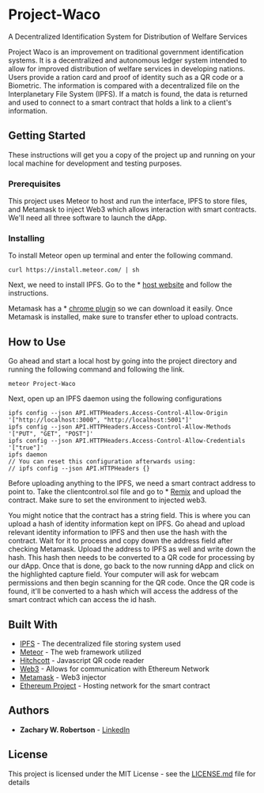 # Project-Waco

A Decentralized Identification System for Distribution of Welfare Services

Project Waco is an improvement on traditional government identification systems. It is a decentralized and autonomous ledger system intended to allow for improved distribution of welfare services in developing nations. Users provide a ration card and proof of identity such as a QR code or a Biometric. The information is compared with a decentralized file on the Interplanetary File System (IPFS). If a match is found, the data is returned and used to connect to a smart contract that holds a link to a client's information. 

## Getting Started

These instructions will get you a copy of the project up and running on your local machine for development and testing purposes. 

### Prerequisites

This project uses Meteor to host and run the interface, IPFS to store files, and Metamask to inject Web3 which allows interaction with smart contracts. We'll need all three software to launch the dApp.

### Installing

To install Meteor open up terminal and enter the following command.

```
curl https://install.meteor.com/ | sh
```

Next, we need to install IPFS. Go to the * [host website](https://ipfs.io/docs/install/) and follow the instructions. 

Metamask has a * [chrome plugin](https://chrome.google.com/webstore/detail/metamask/nkbihfbeogaeaoehlefnkodbefgpgknn?hl=en) so we can download it easily. Once Metamask is installed, make sure to transfer ether to upload contracts. 

## How to Use

Go ahead and start a local host by going into the project directory and running the following command and following the link.

```
meteor Project-Waco
```
Next, open up an IPFS daemon using the following configurations

```
ipfs config --json API.HTTPHeaders.Access-Control-Allow-Origin '["http://localhost:3000", "http://localhost:5001"]'
ipfs config --json API.HTTPHeaders.Access-Control-Allow-Methods '["PUT", "GET", "POST"]'
ipfs config --json API.HTTPHeaders.Access-Control-Allow-Credentials '["true"]'
ipfs daemon
// You can reset this configuration afterwards using:
// ipfs config --json API.HTTPHeaders {}
```
Before uploading anything to the IPFS, we need a smart contract address to point to. Take the clientcontrol.sol file and go to * [Remix](https://remix.ethereum.org) and upload the contract. Make sure to set the environment to injected web3.

You might notice that the contract has a string field. This is where you can upload a hash of identity information kept on IPFS. Go ahead and upload relevant identity information to IPFS and then use the hash with the contract. Wait for it to process and copy down the address field after checking Metamask. Upload the address to IPFS as well and write down the hash. This hash then needs to be converted to a QR code for processing by our dApp. Once that is done, go back to the now running dApp and click on the highlighted capture field. Your computer will ask for webcam permissions and then begin scanning for the QR code. Once the QR code is found, it'll be converted to a hash which will access the address of the smart contract which can access the id hash. 

## Built With

* [IPFS](https://ipfs.io/) - The decentralized file storing system used
* [Meteor](https://www.meteor.com/) - The web framework utilized
* [Hitchcott](https://github.com/hitchcott/meteor-qr-code-scanner) - Javascript QR code reader
* [Web3](http://web3js.readthedocs.io/en/1.0/web3-eth.html) - Allows for communication with Ethereum Network
* [Metamask](https://metamask.io/) - Web3 injector
* [Ethereum Project](https://www.ethereum.org/) - Hosting network for the smart contract

## Authors

* **Zachary W. Robertson** - [LinkedIn](https://www.linkedin.com/in/zachary-robertson-1286ba120/)

## License

This project is licensed under the MIT License - see the [LICENSE.md](LICENSE.md) file for details
